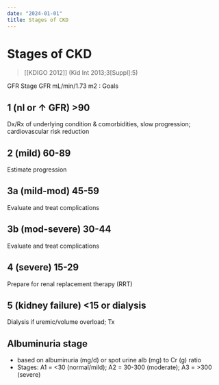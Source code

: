 ```yaml
---
date: "2024-01-01"
title: Stages of CKD
---
```



# Stages of CKD

> [[KDIGO 2012]]
(Kid Int 2013;3[Suppl]:5)

GFR Stage GFR mL/min/1.73 m2 : Goals

## 1 (nl or ↑ GFR) >90

Dx/Rx of underlying condition & comorbidities, slow progression; cardiovascular risk reduction

## 2 (mild) 60-89

Estimate progression

## 3a (mild-mod) 45-59

Evaluate and treat complications

## 3b (mod-severe) 30-44

Evaluate and treat complications

## 4 (severe) 15-29

Prepare for renal replacement therapy (RRT)

## 5 (kidney failure) <15 or dialysis

Dialysis if uremic/volume overload; Tx

## Albuminuria stage

- based on albuminuria (mg/d) or spot urine alb (mg) to Cr (g) ratio
- Stages: A1 = <30 (normal/mild); A2 = 30-300 (moderate); A3 = >300 (severe)

